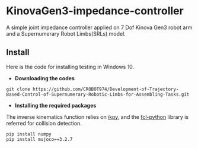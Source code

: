 # KinovaGen3-impedance-controller
A simple joint impedance controller applied on 7 Dof Kinova Gen3 robot arm and a Supernumerary Robot Limbs(SRLs) model.

## Install
Here is the code for installing testing in Windows 10.

* **Downloading the codes**
```
git clone https://github.com/CROBOT974/Development-of-Trajectory-Based-Control-of-Supernumerary-Robotic-Limbs-for-Assembling-Tasks.git
```
* **Installing the required packages**

The inverse kinematics function relies on [ikpy](https://github.com/Phylliade/ikpy), and the [fcl-python](https://github.com/BerkeleyAutomation/python-fcl/tree/master) library is referred for collision detection. 
```
pip install numpy
pip install mujoco==3.2.7
```
